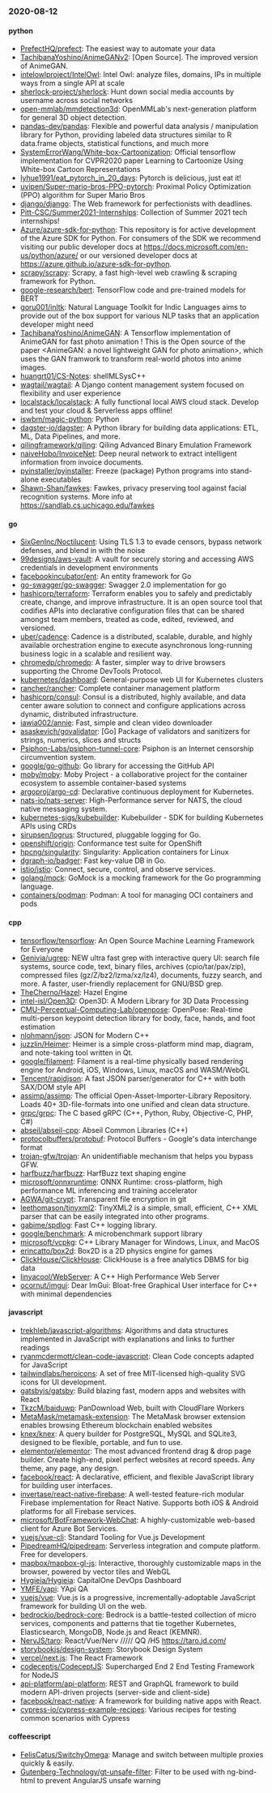 ### 2020-08-12

#### python
* [PrefectHQ/prefect](https://github.com/PrefectHQ/prefect): The easiest way to automate your data
* [TachibanaYoshino/AnimeGANv2](https://github.com/TachibanaYoshino/AnimeGANv2): [Open Source]. The improved version of AnimeGAN.
* [intelowlproject/IntelOwl](https://github.com/intelowlproject/IntelOwl): Intel Owl: analyze files, domains, IPs in multiple ways from a single API at scale
* [sherlock-project/sherlock](https://github.com/sherlock-project/sherlock):  Hunt down social media accounts by username across social networks
* [open-mmlab/mmdetection3d](https://github.com/open-mmlab/mmdetection3d): OpenMMLab's next-generation platform for general 3D object detection.
* [pandas-dev/pandas](https://github.com/pandas-dev/pandas): Flexible and powerful data analysis / manipulation library for Python, providing labeled data structures similar to R data.frame objects, statistical functions, and much more
* [SystemErrorWang/White-box-Cartoonization](https://github.com/SystemErrorWang/White-box-Cartoonization): Official tensorflow implementation for CVPR2020 paper Learning to Cartoonize Using White-box Cartoon Representations
* [lyhue1991/eat_pytorch_in_20_days](https://github.com/lyhue1991/eat_pytorch_in_20_days): Pytorch is delicious, just eat it! 
* [uvipen/Super-mario-bros-PPO-pytorch](https://github.com/uvipen/Super-mario-bros-PPO-pytorch): Proximal Policy Optimization (PPO) algorithm for Super Mario Bros
* [django/django](https://github.com/django/django): The Web framework for perfectionists with deadlines.
* [Pitt-CSC/Summer2021-Internships](https://github.com/Pitt-CSC/Summer2021-Internships): Collection of Summer 2021 tech internships!
* [Azure/azure-sdk-for-python](https://github.com/Azure/azure-sdk-for-python): This repository is for active development of the Azure SDK for Python. For consumers of the SDK we recommend visiting our public developer docs at https://docs.microsoft.com/en-us/python/azure/ or our versioned developer docs at https://azure.github.io/azure-sdk-for-python.
* [scrapy/scrapy](https://github.com/scrapy/scrapy): Scrapy, a fast high-level web crawling & scraping framework for Python.
* [google-research/bert](https://github.com/google-research/bert): TensorFlow code and pre-trained models for BERT
* [goru001/inltk](https://github.com/goru001/inltk): Natural Language Toolkit for Indic Languages aims to provide out of the box support for various NLP tasks that an application developer might need
* [TachibanaYoshino/AnimeGAN](https://github.com/TachibanaYoshino/AnimeGAN): A Tensorflow implementation of AnimeGAN for fast photo animation ! This is the Open source of the paper <AnimeGAN: a novel lightweight GAN for photo animation>, which uses the GAN framwork to transform real-world photos into anime images.
* [huangrt01/CS-Notes](https://github.com/huangrt01/CS-Notes): shellMLSysC++
* [wagtail/wagtail](https://github.com/wagtail/wagtail): A Django content management system focused on flexibility and user experience
* [localstack/localstack](https://github.com/localstack/localstack):  A fully functional local AWS cloud stack. Develop and test your cloud & Serverless apps offline!
* [iswbm/magic-python](https://github.com/iswbm/magic-python): Python 
* [dagster-io/dagster](https://github.com/dagster-io/dagster): A Python library for building data applications: ETL, ML, Data Pipelines, and more.
* [qilingframework/qiling](https://github.com/qilingframework/qiling): Qiling Advanced Binary Emulation Framework
* [naiveHobo/InvoiceNet](https://github.com/naiveHobo/InvoiceNet): Deep neural network to extract intelligent information from invoice documents.
* [pyinstaller/pyinstaller](https://github.com/pyinstaller/pyinstaller): Freeze (package) Python programs into stand-alone executables
* [Shawn-Shan/fawkes](https://github.com/Shawn-Shan/fawkes): Fawkes, privacy preserving tool against facial recognition systems. More info at https://sandlab.cs.uchicago.edu/fawkes

#### go
* [SixGenInc/Noctilucent](https://github.com/SixGenInc/Noctilucent): Using TLS 1.3 to evade censors, bypass network defenses, and blend in with the noise
* [99designs/aws-vault](https://github.com/99designs/aws-vault): A vault for securely storing and accessing AWS credentials in development environments
* [facebookincubator/ent](https://github.com/facebookincubator/ent): An entity framework for Go
* [go-swagger/go-swagger](https://github.com/go-swagger/go-swagger): Swagger 2.0 implementation for go
* [hashicorp/terraform](https://github.com/hashicorp/terraform): Terraform enables you to safely and predictably create, change, and improve infrastructure. It is an open source tool that codifies APIs into declarative configuration files that can be shared amongst team members, treated as code, edited, reviewed, and versioned.
* [uber/cadence](https://github.com/uber/cadence): Cadence is a distributed, scalable, durable, and highly available orchestration engine to execute asynchronous long-running business logic in a scalable and resilient way.
* [chromedp/chromedp](https://github.com/chromedp/chromedp): A faster, simpler way to drive browsers supporting the Chrome DevTools Protocol.
* [kubernetes/dashboard](https://github.com/kubernetes/dashboard): General-purpose web UI for Kubernetes clusters
* [rancher/rancher](https://github.com/rancher/rancher): Complete container management platform
* [hashicorp/consul](https://github.com/hashicorp/consul): Consul is a distributed, highly available, and data center aware solution to connect and configure applications across dynamic, distributed infrastructure.
* [iawia002/annie](https://github.com/iawia002/annie):  Fast, simple and clean video downloader
* [asaskevich/govalidator](https://github.com/asaskevich/govalidator): [Go] Package of validators and sanitizers for strings, numerics, slices and structs
* [Psiphon-Labs/psiphon-tunnel-core](https://github.com/Psiphon-Labs/psiphon-tunnel-core): Psiphon is an Internet censorship circumvention system.
* [google/go-github](https://github.com/google/go-github): Go library for accessing the GitHub API
* [moby/moby](https://github.com/moby/moby): Moby Project - a collaborative project for the container ecosystem to assemble container-based systems
* [argoproj/argo-cd](https://github.com/argoproj/argo-cd): Declarative continuous deployment for Kubernetes.
* [nats-io/nats-server](https://github.com/nats-io/nats-server): High-Performance server for NATS, the cloud native messaging system.
* [kubernetes-sigs/kubebuilder](https://github.com/kubernetes-sigs/kubebuilder): Kubebuilder - SDK for building Kubernetes APIs using CRDs
* [sirupsen/logrus](https://github.com/sirupsen/logrus): Structured, pluggable logging for Go.
* [openshift/origin](https://github.com/openshift/origin): Conformance test suite for OpenShift
* [hpcng/singularity](https://github.com/hpcng/singularity): Singularity: Application containers for Linux
* [dgraph-io/badger](https://github.com/dgraph-io/badger): Fast key-value DB in Go.
* [istio/istio](https://github.com/istio/istio): Connect, secure, control, and observe services.
* [golang/mock](https://github.com/golang/mock): GoMock is a mocking framework for the Go programming language.
* [containers/podman](https://github.com/containers/podman): Podman: A tool for managing OCI containers and pods

#### cpp
* [tensorflow/tensorflow](https://github.com/tensorflow/tensorflow): An Open Source Machine Learning Framework for Everyone
* [Genivia/ugrep](https://github.com/Genivia/ugrep): NEW ultra fast grep with interactive query UI: search file systems, source code, text, binary files, archives (cpio/tar/pax/zip), compressed files (gz/Z/bz2/lzma/xz/lz4), documents, fuzzy search, and more. A faster, user-friendly replacement for GNU/BSD grep.
* [TheCherno/Hazel](https://github.com/TheCherno/Hazel): Hazel Engine
* [intel-isl/Open3D](https://github.com/intel-isl/Open3D): Open3D: A Modern Library for 3D Data Processing
* [CMU-Perceptual-Computing-Lab/openpose](https://github.com/CMU-Perceptual-Computing-Lab/openpose): OpenPose: Real-time multi-person keypoint detection library for body, face, hands, and foot estimation
* [nlohmann/json](https://github.com/nlohmann/json): JSON for Modern C++
* [juzzlin/Heimer](https://github.com/juzzlin/Heimer): Heimer is a simple cross-platform mind map, diagram, and note-taking tool written in Qt.
* [google/filament](https://github.com/google/filament): Filament is a real-time physically based rendering engine for Android, iOS, Windows, Linux, macOS and WASM/WebGL
* [Tencent/rapidjson](https://github.com/Tencent/rapidjson): A fast JSON parser/generator for C++ with both SAX/DOM style API
* [assimp/assimp](https://github.com/assimp/assimp): The official Open-Asset-Importer-Library Repository. Loads 40+ 3D-file-formats into one unified and clean data structure.
* [grpc/grpc](https://github.com/grpc/grpc): The C based gRPC (C++, Python, Ruby, Objective-C, PHP, C#)
* [abseil/abseil-cpp](https://github.com/abseil/abseil-cpp): Abseil Common Libraries (C++)
* [protocolbuffers/protobuf](https://github.com/protocolbuffers/protobuf): Protocol Buffers - Google's data interchange format
* [trojan-gfw/trojan](https://github.com/trojan-gfw/trojan): An unidentifiable mechanism that helps you bypass GFW.
* [harfbuzz/harfbuzz](https://github.com/harfbuzz/harfbuzz): HarfBuzz text shaping engine
* [microsoft/onnxruntime](https://github.com/microsoft/onnxruntime): ONNX Runtime: cross-platform, high performance ML inferencing and training accelerator
* [AGWA/git-crypt](https://github.com/AGWA/git-crypt): Transparent file encryption in git
* [leethomason/tinyxml2](https://github.com/leethomason/tinyxml2): TinyXML2 is a simple, small, efficient, C++ XML parser that can be easily integrated into other programs.
* [gabime/spdlog](https://github.com/gabime/spdlog): Fast C++ logging library.
* [google/benchmark](https://github.com/google/benchmark): A microbenchmark support library
* [microsoft/vcpkg](https://github.com/microsoft/vcpkg): C++ Library Manager for Windows, Linux, and MacOS
* [erincatto/box2d](https://github.com/erincatto/box2d): Box2D is a 2D physics engine for games
* [ClickHouse/ClickHouse](https://github.com/ClickHouse/ClickHouse): ClickHouse is a free analytics DBMS for big data
* [linyacool/WebServer](https://github.com/linyacool/WebServer): A C++ High Performance Web Server
* [ocornut/imgui](https://github.com/ocornut/imgui): Dear ImGui: Bloat-free Graphical User interface for C++ with minimal dependencies

#### javascript
* [trekhleb/javascript-algorithms](https://github.com/trekhleb/javascript-algorithms):  Algorithms and data structures implemented in JavaScript with explanations and links to further readings
* [ryanmcdermott/clean-code-javascript](https://github.com/ryanmcdermott/clean-code-javascript):  Clean Code concepts adapted for JavaScript
* [tailwindlabs/heroicons](https://github.com/tailwindlabs/heroicons): A set of free MIT-licensed high-quality SVG icons for UI development.
* [gatsbyjs/gatsby](https://github.com/gatsbyjs/gatsby): Build blazing fast, modern apps and websites with React
* [TkzcM/baiduwp](https://github.com/TkzcM/baiduwp): PanDownload Web, built with CloudFlare Workers
* [MetaMask/metamask-extension](https://github.com/MetaMask/metamask-extension):   The MetaMask browser extension enables browsing Ethereum blockchain enabled websites
* [knex/knex](https://github.com/knex/knex): A query builder for PostgreSQL, MySQL and SQLite3, designed to be flexible, portable, and fun to use.
* [elementor/elementor](https://github.com/elementor/elementor): The most advanced frontend drag & drop page builder. Create high-end, pixel perfect websites at record speeds. Any theme, any page, any design.
* [facebook/react](https://github.com/facebook/react): A declarative, efficient, and flexible JavaScript library for building user interfaces.
* [invertase/react-native-firebase](https://github.com/invertase/react-native-firebase):  A well-tested feature-rich modular Firebase implementation for React Native. Supports both iOS & Android platforms for all Firebase services.
* [microsoft/BotFramework-WebChat](https://github.com/microsoft/BotFramework-WebChat): A highly-customizable web-based client for Azure Bot Services.
* [vuejs/vue-cli](https://github.com/vuejs/vue-cli):  Standard Tooling for Vue.js Development
* [PipedreamHQ/pipedream](https://github.com/PipedreamHQ/pipedream): Serverless integration and compute platform. Free for developers.
* [mapbox/mapbox-gl-js](https://github.com/mapbox/mapbox-gl-js): Interactive, thoroughly customizable maps in the browser, powered by vector tiles and WebGL
* [Hygieia/Hygieia](https://github.com/Hygieia/Hygieia): CapitalOne DevOps Dashboard
* [YMFE/yapi](https://github.com/YMFE/yapi): YApi QA
* [vuejs/vue](https://github.com/vuejs/vue):  Vue.js is a progressive, incrementally-adoptable JavaScript framework for building UI on the web.
* [bedrockio/bedrock-core](https://github.com/bedrockio/bedrock-core): Bedrock is a battle-tested collection of micro services, components and patterns that tie together Kubernetes, Elasticsearch, MongoDB, Node.js and React (KEMNR).
* [NervJS/taro](https://github.com/NervJS/taro):  React/Vue/Nerv ///// QQ /H5  https://taro.jd.com/
* [storybookjs/design-system](https://github.com/storybookjs/design-system):  Storybook Design System
* [vercel/next.js](https://github.com/vercel/next.js): The React Framework
* [codeceptjs/CodeceptJS](https://github.com/codeceptjs/CodeceptJS): Supercharged End 2 End Testing Framework for NodeJS
* [api-platform/api-platform](https://github.com/api-platform/api-platform): REST and GraphQL framework to build modern API-driven projects (server-side and client-side)
* [facebook/react-native](https://github.com/facebook/react-native): A framework for building native apps with React.
* [cypress-io/cypress-example-recipes](https://github.com/cypress-io/cypress-example-recipes): Various recipes for testing common scenarios with Cypress

#### coffeescript
* [FelisCatus/SwitchyOmega](https://github.com/FelisCatus/SwitchyOmega): Manage and switch between multiple proxies quickly & easily.
* [Gutenberg-Technology/gt-unsafe-filter](https://github.com/Gutenberg-Technology/gt-unsafe-filter): Filter to be used with ng-bind-html to prevent AngularJS unsafe warning
